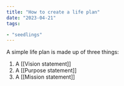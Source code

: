 ```yaml
---
title: "How to create a life plan"
date: "2023-04-21"
tags:

- "seedlings"
---
```


A simple life plan is made up of three things:
1. A [[Vision statement]]
2. A [[Purpose statement]]
3. A [[Mission statement]]